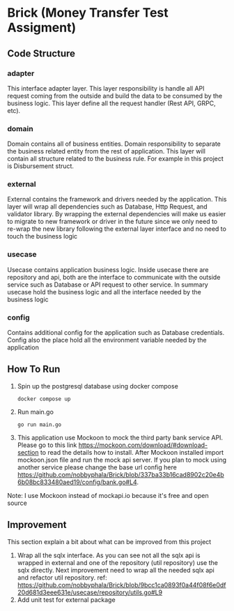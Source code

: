 # Brick (Money Transfer Test Assigment)

## Code Structure

### adapter
This interface adapter layer. This layer responsibility is handle all API request coming from the outside and build the
data to be consumed by the business logic. This layer define all the request handler (Rest API, GRPC, etc).

### domain
Domain contains all of business entities. Domain responsibility to separate the business related entity from the rest of
application. This layer will contain all structure related to the business rule. For example in this project is Disbursement struct.

### external
External contains the framework and drivers needed by the application. This layer will wrap all dependencies such as Database,
Http Request, and validator library. By wrapping the external dependencies will make us easier to migrate to new framework or
driver in the future since we only need to re-wrap the new library following the external layer interface and no need to touch
the business logic

### usecase
Usecase contains application business logic. Inside usecase there are repository and api, both are the interface to communicate
with the outside service such as Database or API request to other service. In summary usecase hold the business logic and
all the interface needed by the business logic

### config
Contains additional config for the application such as Database credentials. Config also the place hold all the environment
variable needed by the application

## How To Run

1. Spin up the postgresql database using docker compose

   ```
   docker compose up
   ```
2. Run main.go
    ```
   go run main.go
   ```
3. This application use Mockoon to mock the third party bank service API. Please go to this link https://mockoon.com/download/#download-section
to read the details how to install. After Mockoon installed import mockoon.json file and run the mock api server. 
If you plan to mock using another service please change the base url config here https://github.com/nobbyphala/Brick/blob/337ba33b16cad8902c20e4b6b08bc833480aed19/config/bank.go#L4.

Note: I use Mockoon instead of mockapi.io because it's free and open source

## Improvement
This section explain a bit about what can be improved from this project

1. Wrap all the sqlx interface. As you can see not all the sqlx api is wrapped in external and one of the repository (util repository)
use the sqlx directly. Next improvement need to wrap all the needed sqlx api and refactor util repository. ref: https://github.com/nobbyphala/Brick/blob/9bcc1ca0893f0a44f08f6e0df20d681d3eee631e/usecase/repository/utils.go#L9
2. Add unit test for external package
